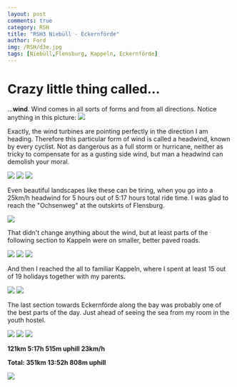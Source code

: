 ```yaml
---
layout: post
comments: true
category: RSH
title: "RSH3 Niebüll - Eckernförde"
author: Ford
img: /RSH/d3e.jpg
tags: [Niebüll,Flensburg, Kappeln, Eckernförde]
---
```

# Crazy little thing called...
...**wind**. Wind comes in all sorts of forms
and from all directions.
Notice anything in this picture:
<img src="{{ site.baseurl}}/assets/img/RSH/d3w.jpg" class="u-full-width"/>

Exactly, the wind turbines are pointing 
perfectly in the direction I am heading.
Therefore this particular form of wind is 
called a headwind, known by every cyclist.
Not as dangerous as a full storm or hurricane,
neither as tricky to compensate for as a 
gusting side wind, but man a headwind can
demolish your moral.

<img src="{{ site.baseurl}}/assets/img/RSH/d31.jpg" class="u-full-width"/>
<img src="{{ site.baseurl}}/assets/img/RSH/d32.jpg" class="u-full-width"/>
<img src="{{ site.baseurl}}/assets/img/RSH/d33.jpg" class="u-full-width"/>


Even beautiful landscapes like these can be 
tiring, when you go into a 25km/h headwind 
for 5 hours out of 5:17 hours total ride time.
I was glad to reach the "Ochsenweg" at the
outskirts of Flensburg.

<img src="{{ site.baseurl}}/assets/img/RSH/d3f.jpg" class="u-full-width"/>

That didn't change anything about the wind,
but at least parts of the following section to
Kappeln were on smaller, better paved roads.

<img src="{{ site.baseurl}}/assets/img/RSH/d34.jpg" class="u-full-width"/>
<img src="{{ site.baseurl}}/assets/img/RSH/d35.jpg" class="u-full-width"/>
<img src="{{ site.baseurl}}/assets/img/RSH/d36.jpg" class="u-full-width"/>

And then I reached the all to familiar Kappeln,
where I spent at least 15 out of 19 holidays 
together with my parents.

<img src="{{ site.baseurl}}/assets/img/RSH/d3k1.jpg" class="u-full-width"/>
<img src="{{ site.baseurl}}/assets/img/RSH/d3k2.jpg" class="u-full-width"/>

The last section towards Eckernförde along 
the bay was probably one of the best parts of 
the day. Just ahead of seeing the sea from my room in the youth hostel.

<img src="{{ site.baseurl}}/assets/img/RSH/d37.jpg" class="u-full-width"/>
<img src="{{ site.baseurl}}/assets/img/RSH/d38.jpg" class="u-full-width"/>
<img src="{{ site.baseurl}}/assets/img/RSH/d3r.jpg" class="u-full-width"/>


**121km 5:17h 515m uphill 23km/h**

**Total: 351km 13:52h 808m uphill**

<img src="{{ site.baseurl}}/assets/img/RSH/d3e.jpg" class="u-full-width"/>


